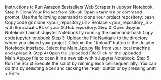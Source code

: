 Instructions to Run Amazon Bestsellers Web Scraper in Jupyter Notebook
Step 1: Clone Your Project from GitHub
Open a terminal or command prompt.
Use the following command to clone your project repository:
bash
Copy code
git clone <your_repository_url>
Replace <your_repository_url> with the actual URL of your GitHub repository.
Step 2: Open Jupyter Notebook
Launch Jupyter Notebook by running the command:
bash
Copy code
jupyter notebook
Step 3: Upload the File
Navigate to the directory where you cloned your project.
Click on the "Upload" button in the Jupyter Notebook interface.
Select the Main_App.py file from your local machine and upload it.
Step 4: Open the Uploaded File
Click on the uploaded Main_App.py file to open it in a new tab within Jupyter Notebook.
Step 5: Run the Script
Execute the script by running each cell sequentially. You can do this by selecting a cell and clicking the "Run" button or by pressing Shift + Enter.
